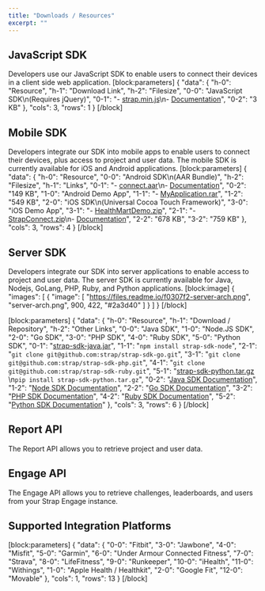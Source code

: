 ```yaml
---
title: "Downloads / Resources"
excerpt: ""
---
```

## JavaScript SDK ##

Developers use our JavaScript SDK to enable users to connect their devices in a client side web application.
[block:parameters]
{
  "data": {
    "h-0": "Resource",
    "h-1": "Download Link",
    "h-2": "Filesize",
    "0-0": "JavaScript SDK\n(Requires jQuery)",
    "0-1": "- [strap.min.js](https://d2virtop5oprhp.cloudfront.net/strap.min.js)\n- [Documentation](javascript-sdk)",
    "0-2": "3 KB"
  },
  "cols": 3,
  "rows": 1
}
[/block]
## Mobile SDK ##

Developers integrate our SDK into mobile apps to enable users to connect their devices, plus access to project and user data. The mobile SDK is currently available for iOS and Android applications.
[block:parameters]
{
  "data": {
    "h-0": "Resource",
    "0-0": "Android SDK\n(AAR Bundle)",
    "h-2": "Filesize",
    "h-1": "Links",
    "0-1": "- [connect.aar](https://s3.amazonaws.com/strap-libs/connect.aar)\n- [Documentation](android-sdk)",
    "0-2": "149 KB",
    "1-0": "Android Demo App",
    "1-1": "- [MyApplication.rar](https://s3.amazonaws.com/strap-libs/MyApplication.rar)",
    "1-2": "549 KB",
    "2-0": "iOS SDK\n(Universal Cocoa Touch Framework)",
    "3-0": "iOS Demo App",
    "3-1": "- [HealthMartDemo.zip](https://s3.amazonaws.com/strap-libs/HealthMartDemo.zip)",
    "2-1": "- [StrapConnect.zip](https://s3.amazonaws.com/strap-libs/StrapConnect.zip)\n- [Documentation](ios-sdk)",
    "2-2": "678 KB",
    "3-2": "759 KB"
  },
  "cols": 3,
  "rows": 4
}
[/block]
## Server SDK ##

Developers integrate our SDK into server applications to enable access to project and user data. The server SDK is currently available for Java, Nodejs, GoLang, PHP, Ruby, and Python applications.
[block:image]
{
  "images": [
    {
      "image": [
        "https://files.readme.io/f0307f2-server-arch.png",
        "server-arch.png",
        900,
        422,
        "#2a3d40"
      ]
    }
  ]
}
[/block]

[block:parameters]
{
  "data": {
    "h-0": "Resource",
    "h-1": "Download / Repository",
    "h-2": "Other Links",
    "0-0": "Java SDK",
    "1-0": "Node.JS SDK",
    "2-0": "Go SDK",
    "3-0": "PHP SDK",
    "4-0": "Ruby SDK",
    "5-0": "Python SDK",
    "0-1": "[strap-sdk-java.jar](https://s3.amazonaws.com/strap-sdk/strap-sdk-java.jar)",
    "1-1": "```npm install strap-sdk-node```",
    "2-1": "```git clone git@github.com:strap/strap-sdk-go.git```",
    "3-1": "```git clone git@github.com:strap/strap-sdk-php.git```",
    "4-1": "```git clone git@github.com:strap/strap-sdk-ruby.git```",
    "5-1": "[strap-sdk-python.tar.gz](https://s3.amazonaws.com/strap-sdk/strap-sdk-python.tar.gz) \n```pip install strap-sdk-python.tar.gz```",
    "0-2": "[Java SDK Documentation](java-sdk)",
    "1-2": "[Node SDK Documentation](nodejs-sdk)",
    "2-2": "[Go SDK Documentation](go-sdk)",
    "3-2": "[PHP SDK Documentation](php-sdk)",
    "4-2": "[Ruby SDK Documentation](ruby-sdk)",
    "5-2": "[Python SDK Documentation](python-sdk)"
  },
  "cols": 3,
  "rows": 6
}
[/block]
## Report API ##

The Report API allows you to retrieve project and user data. 

## Engage API ##

The Engage API allows you to retrieve challenges, leaderboards, and users from your Strap Engage instance.

## Supported Integration Platforms ## 

[block:parameters]
{
  "data": {
    "0-0": "Fitbit",
    "3-0": "Jawbone",
    "4-0": "Misfit",
    "5-0": "Garmin",
    "6-0": "Under Armour Connected Fitness",
    "7-0": "Strava",
    "8-0": "LifeFitness",
    "9-0": "Runkeeper",
    "10-0": "iHealth",
    "11-0": "Withings",
    "1-0": "Apple Health / Healthkit",
    "2-0": "Google Fit",
    "12-0": "Movable"
  },
  "cols": 1,
  "rows": 13
}
[/block]